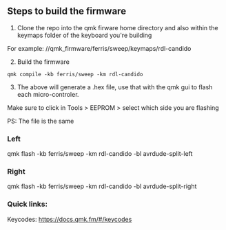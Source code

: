 ## Steps to build the firmware

1. Clone the repo into the qmk firware home directory and also within the keymaps folder of the keyboard you're building

For example: /<path>/qmk_firmware/ferris/sweep/keymaps/rdl-candido

2. Build the firmware

```
qmk compile -kb ferris/sweep -km rdl-candido
```

3. The above will generate a .hex file, use that with the qmk gui to flash each micro-controler.

Make sure to click in Tools > EEPROM > select which side you are flashing

PS: The file is the same

### Left

qmk flash -kb ferris/sweep -km rdl-candido -bl avrdude-split-left

### Right

qmk flash -kb ferris/sweep -km rdl-candido -bl avrdude-split-right

### Quick links:

Keycodes: https://docs.qmk.fm/#/keycodes
